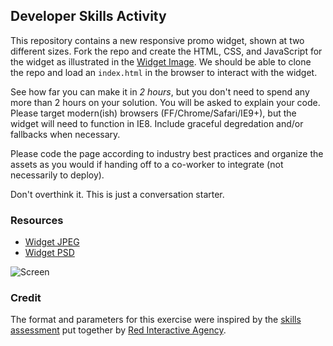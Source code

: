 ## Developer Skills Activity

This repository contains a new responsive promo widget, shown at two different sizes. Fork the repo and create the HTML, CSS, and JavaScript for the widget as illustrated in the [Widget Image](https://github.com/rocket-media/dev-skills-activity/blob/master/widget.jpg). We should be able to clone the repo and load an `index.html` in the browser to interact with the widget.

See how far you can make it in *2 hours*, but you don't need to spend any more than 2 hours on your solution. You will be asked to explain your code.  Please target modern(ish) browsers (FF/Chrome/Safari/IE9+), but the widget will need to function in IE8. Include graceful degredation and/or fallbacks when necessary.

Please code the page according to industry best practices and organize the assets as you would if handing off to a co-worker to integrate (not necessarily to deploy).

Don't overthink it. This is just a conversation starter.

### Resources

* [Widget JPEG](https://github.com/rocket-media/dev-skills-activity/blob/master/widget.jpg)
* [Widget PSD](https://github.com/rocket-media/dev-skills-activity/blob/master/widget.psd?raw=true)

![Screen](https://github.com/rocket-media/dev-skills-activity/raw/master/widget.jpg)

### Credit

The format and parameters for this exercise were inspired by the [skills assessment](https://github.com/ff0000/skills-assessment) put together by [Red Interactive Agency](http://ff0000.com/).